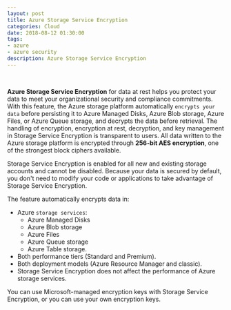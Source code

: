 ```yaml
---
layout: post
title: Azure Storage Service Encryption
categories: Cloud
date: 2018-08-12 01:30:00
tags:
- azure
- azure security
description: Azure Storage Service Encryption 
---
```

<br/>

**Azure Storage Service Encryption** for data at rest helps you protect your data to meet your organizational security and compliance commitments. With this feature, the Azure storage platform automatically `encrypts your data` before persisting it to Azure Managed Disks, Azure Blob storage, Azure Files, or Azure Queue storage, and decrypts the data before retrieval. The handling of encryption, encryption at rest, decryption, and key management in Storage Service Encryption is transparent to users. All data written to the Azure storage platform is encrypted through **256-bit AES encryption**, one of the strongest block ciphers available.                   

Storage Service Encryption is enabled for all new and existing storage accounts and cannot be disabled. Because your data is secured by default, you don't need to modify your code or applications to take advantage of Storage Service Encryption.                

The feature automatically encrypts data in:

* Azure `storage services`:
    - Azure Managed Disks
    - Azure Blob storage
    - Azure Files
    - Azure Queue storage
    - Azure Table storage.
* Both performance tiers (Standard and Premium).
* Both deployment models (Azure Resource Manager and classic).
* Storage Service Encryption does not affect the performance of Azure storage services.                     

You can use Microsoft-managed encryption keys with Storage Service Encryption, or you can use your own encryption keys.                    

